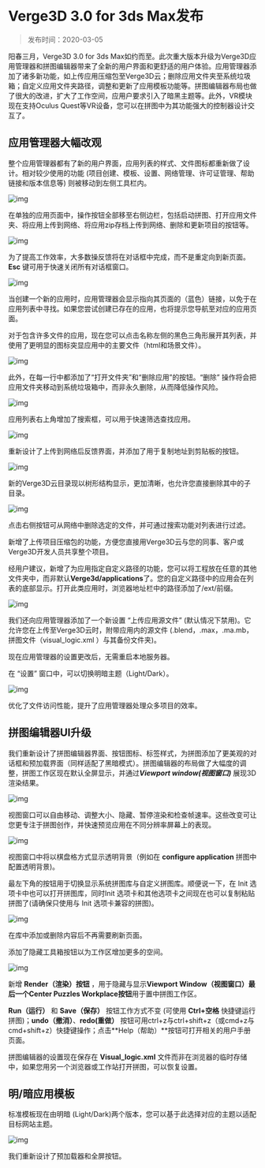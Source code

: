 # Verge3D 3.0 for 3ds Max发布

> 发布时间：2020-03-05

阳春三月，Verge3D 3.0 for 3ds Max如约而至。此次重大版本升级为Verge3D应用管理器和拼图编辑器带来了全新的用户界面和更舒适的用户体验。应用管理器添加了诸多新功能，如上传应用压缩包至Verge3D云；删除应用文件夹至系统垃圾箱；自定义应用文件夹路径，调整和更新了应用模板功能等。拼图编辑器布局也做了很大的改进，扩大了工作空间，应用户要求引入了暗黑主题等。此外，VR模块现在支持Oculus Quest等VR设备，您可以在拼图中为其功能强大的控制器设计交互了。



## 应用管理器大幅改观

整个应用管理器都有了新的用户界面，应用列表的样式、文件图标都重新做了设计。相对较少使用的功能 (项目创建、模板、设置、网络管理、许可证管理、帮助链接和版本信息等) 则被移动到左侧工具栏内。



![img](_media/app-manager-max.jpg)



在单独的应用页面中，操作按钮全部移至右侧边栏，包括启动拼图、打开应用文件夹、将应用上传到网络、将应用zip存档上传到网络、删除和更新项目的按钮等。



![img](_media/app-manager-max-app-page.jpg)



为了提高工作效率，大多数操反馈将在对话框中完成，而不是重定向到新页面。 **Esc** 键可用于快速关闭所有对话框窗口。



![img](_media/new-app-created.jpg)



当创建一个新的应用时，应用管理器会显示指向其页面的（蓝色）链接，以免于在应用列表中寻找。如果您尝试创建已存在的应用，也将提示您导航至对应的应用页面。



对于包含许多文件的应用，现在您可以点击名称左侧的黑色三角形展开其列表，并使用了更明显的图标突显应用中的主要文件（html和场景文件）。



![img](_media/app-manager-max-new-buttons.jpg)



此外，在每一行中都添加了“打开文件夹”和“删除应用”的按钮。“删除” 操作将会把应用文件夹移动到系统垃圾箱中，而非永久删除，从而降低操作风险。



![img](_media/new-app-manager-app-delete.jpg)



应用列表右上角增加了搜索框，可以用于快速筛选查找应用。



![img](_media/new-app-manager-search.jpg)



重新设计了上传到网络后反馈界面，并添加了用于复制地址到剪贴板的按钮。



![img](_media/new-app-nanager-network.jpg)



新的Verge3D云目录现以树形结构显示，更加清晰，也允许您直接删除其中的子目录。



![img](_media/new-app-manager-network.jpg)



点击右侧按钮可从网络中删除选定的文件，并可通过搜索功能对列表进行过滤。



新增了上传项目压缩包的功能，方便您直接用Verge3D云与您的同事、客户或Verge3D开发人员共享整个项目。



经用户建议，新增了为应用指定自定义路径的功能，您可以将工程放在任意的其他文件夹中，而非默认**Verge3d/applications**了。您的自定义路径中的应用会在列表的底部显示。打开此类应用时，浏览器地址栏中的路径添加了/ext/前缀。



![img](_media/new-app-nanager-settings.jpg)



我们还向应用管理器添加了一个新设置 “上传应用源文件” (默认情况下禁用)。它允许您在上传至Verge3D云时，附带应用内的源文件 (.blend，.max，.ma.mb，拼图文件（visual_logic.xml ）与其备份文件夹)。



现在应用管理器的设置更改后，无需重启本地服务器。



在 “设置” 窗口中，可以切换明暗主题（Light/Dark）。



![img](_media/app-manager-max-dark.jpg)



优化了文件访问性能，提升了应用管理器处理众多项目的效率。



## 拼图编辑器UI升级



我们重新设计了拼图编辑器界面、按钮图标、标签样式，为拼图添加了更美观的对话框和预加载界面（同样适配了黑暗模式）。拼图编辑器的布局做了大幅度的调整，拼图工作区现在默认全屏显示，并通过***Viewport window(视图窗口)*** 展现3D渲染结果。



![img](_media/puzzles-dark-mode.jpg)



视图窗口可以自由移动、调整大小、隐藏、暂停渲染和检查帧速率。这些改变可让您更专注于拼图创作，并快速预览应用在不同分辨率屏幕上的表现。



![img](_media/puzzles-viewport-fps-counter.jpg)



视图窗口中将以棋盘格方式显示透明背景（例如在 **configure application** 拼图中配置透明背景)。



最左下角的按钮用于切换显示系统拼图库与自定义拼图库。顺便说一下，在 Init 选项卡中也可以打开拼图库，同时Init 选项卡和其他选项卡之间现在也可以复制粘贴拼图了(请确保只使用与 Init 选项卡兼容的拼图)。





![img](_media/new-puzzles-editor-library.jpg)



在库中添加或删除内容后不再需要刷新页面。



添加了隐藏工具箱按钮以为工作区增加更多的空间。



![img](_media/new-puzzles-editor-hide-tollbox.jpg)



新增 **Render（渲染）按钮** ，用于隐藏与显示**Viewport Window（视图窗口）**最后一个**Center Puzzles Workplace按钮**用于置中拼图工作区。



**Run（运行）** 和 **Save（保存）** 按钮工作方式不变 (可使用 **Ctrl+空格** 快捷键运行拼图)；**undo（撤消）**、**redo(重做）** 按钮可用ctrl+z与ctrl+shift+z（或cmd+z与cmd+shift+z）快捷键操作；点击**Help（帮助）**按钮可打开相关的用户手册页面。



拼图编辑器的设置现在保存在 **Visual_logic.xml** 文件而非在浏览器的临时存储中，如果您用另一个浏览器或工作站打开拼图，可以恢复设置。



## 明/暗应用模板



标准模板现在由明暗 (Light/Dark)两个版本，您可以基于此选择对应的主题以适配目标网站主题。



![img](_media/new-app-manager-create-app.jpg)



我们重新设计了预加载器和全屏按钮。
